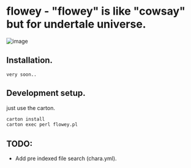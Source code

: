 # flowey - "flowey" is like "cowsay" but for undertale universe.

![image](https://github.com/user-attachments/assets/308a36cc-7cd7-4d8b-851c-15523fcfac59)

## Installation.

```
very soon..
```

## Development setup.
just use the carton.

```sh
carton install
carton exec perl flowey.pl
```

## TODO:
- Add pre indexed file search (chara.yml).
